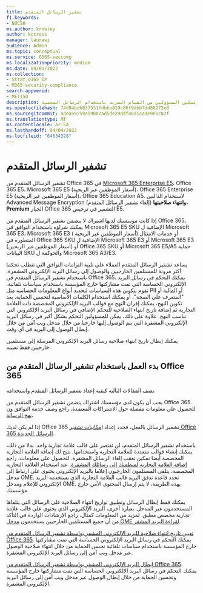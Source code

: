 ```yaml
---
title: تشفير الرسائل المتقدم
f1.keywords:
- NOCSH
ms.author: krowley
author: kccross
manager: laurawi
audience: Admin
ms.topic: conceptual
ms.service: O365-seccomp
ms.localizationpriority: medium
ms.date: 04/01/2022
ms.collection:
- Strat_O365_IP
- M365-security-compliance
search.appverid:
- MET150
description: يساعد تشفير الرسائل المتقدم المؤسسات على الوفاء بالالتزامات المتعلقة بالتوافق من خلال تمكين المسؤولين من القيام المزيد باستخدام الرسائل المحمية.
ms.openlocfilehash: 74d94bdb837531fdbbb819c86f9dbb7dd80272e8
ms.sourcegitcommit: adea59259a5900cad5de29ddf46d1ca9e9e1c82f
ms.translationtype: MT
ms.contentlocale: ar-SA
ms.lasthandoff: 04/04/2022
ms.locfileid: "64634328"
---
```

# <a name="advanced-message-encryption"></a>تشفير الرسائل المتقدم

تشفير الرسائل المتقدم من Office 365 في [Microsoft 365 Enterprise E5](https://www.microsoft.com/microsoft-365/enterprise/home)، Office 365 E5، Microsoft 365 E5 (أسعار الموظفين غير الربحية)، Office 365 Enterprise  E5 (أسعار الموظفين غير الربحية)، Office 365 Education A5. لاستخدام الدالتين Advanced Message Encryption (إلغاء تشفير الرسائل المتقدم) **وانتهاء صلاحيتها، Premium** الخيار Office 365 التشفير في ترخيص E5.

إذا كانت مؤسستك لديها اشتراك لا يتضمن تشفير الرسائل المتقدم من Office 365، يمكنك شراؤه باستخدام التوافق في Microsoft 365 E5 SKU الإضافية ل Microsoft 365 E3، Microsoft 365 E3 ( أسعار الموظفين غير الربحية) أو خدمات الامتثال المتطورة في Office 365 SKU الإضافية ل Microsoft 365 E3 أو Microsoft 365 E3 (أسعار الموظفين غير الربحين) أو Office 365 SKU أو Microsoft 365 E5/A5 حماية البيانات SKU والحوكمة ل Microsoft 365 A3/E3.

يساعد تشفير الرسائل المتقدم العملاء على تلبية التزامات التوافق التي تتطلب تحكما أكثر مرونة للمستلمين الخارجيين والوصول إلى رسائل البريد الإلكتروني المشفرة. باستخدام تشفير الرسائل المتقدم في Office 365، يمكنك التحكم في رسائل البريد الإلكتروني الحساسة التي تمت مشاركتها خارج المؤسسة باستخدام سياسات تلقائية. تقوم بتكوين هذه السياسات لتحديد أنواع المعلومات الحساسة مثل PII أو المالية أو "المتعرف على الصحة"، أو يمكنك استخدام الكلمات الأساسية لتحسين الحماية. بعد تكوين النهج، يمكنك إقران النهج مع قوالب البريد الإلكتروني المخصصة ذات العلامة التجارية ثم إضافة تاريخ انتهاء الصلاحية للتحكم الإضافي في رسائل البريد الإلكتروني التي تناسب النهج. علاوة على ذلك، يمكن للمسؤولين التحكم بشكل أكبر في رسائل البريد الإلكتروني المشفرة التي يتم الوصول إليها خارجيا من خلال مدخل ويب آمن من خلال إبطال الوصول إلى البريد في أي وقت.

يمكنك إبطال تاريخ انتهاء صلاحية رسائل البريد الإلكتروني المرسلة إلى مستلمين خارجيين فقط تعيينه.

## <a name="get-started-with-office-365-advanced-message-encryption"></a>بدء العمل باستخدام تشفير الرسائل المتقدم من Office 365

تصف المقالات التالية كيفية إعداد تشفير الرسائل المتقدم واستخدامه.

يجب أن يكون لدى مؤسستك اشتراك يتضمن تشفير الرسائل المتقدم من Office 365. للحصول على معلومات مفصلة حول الاشتراكات المعتمدة، راجع وصف خدمة التوافق [ون نهج الرسالة](/office365/servicedescriptions/exchange-online-service-description/message-policy-and-compliance).

إذا لم يكن لديك Office 365 تشفير الرسائل بالفعل، فحدد إعداد [إمكانيات تشفير Office 365 الرسائل الجديدة](set-up-new-message-encryption-capabilities.md).

باستخدام تشفير الرسائل المتقدم، لن تقتصر على قالب علامة تجارية واحد. بدلا من ذلك، يمكنك إنشاء قوالب متعددة للعلامة التجارية واستخدامها. تتيح لك إضافة العلامة التجارية المخصصة أيضا تمكين تعقب إلغاء الرسائل المشفرة. للحصول على معلومات، راجع [إضافة العلامة التجارية لمنظمتك إلى رسائلك المشفرة](add-your-organization-brand-to-encrypted-messages.md). عند استخدام العلامة التجارية المخصصة، يتلقى المستلمون الخارجيون إعلاما بالبريد الإلكتروني يحتوي على ارتباط إلى مدخل OME. تحدد قاعدة تدفق البريد قالب العلامة التجارية الذي يستخدمه البريد الإلكتروني للإعلام ومدخل OME. بهذه الطريقة، لا يتم إرسال المحتوى الآمن خارج مؤسستك.

يمكنك فقط إبطال الرسائل وتطبيق تواريخ انتهاء الصلاحية على الرسائل التي يتلقاها المستخدمون عبر المدخل. بعبارة أخرى، البريد الإلكتروني الذي يحتوي على قالب علامة تجارية مخصص مطبق. لمزيد من المعلومات كمثال، راجع الإرشادات الواردة في التأكد من أن جميع المستلمين الخارجيين يستخدمون [مدخل OME لقراءة البريد المشفر](manage-office-365-message-encryption.md#ensure-all-external-recipients-use-the-ome-portal-to-read-encrypted-mail).

[تعيين تاريخ انتهاء صلاحية للبريد الإلكتروني المشفر بواسطة تشفير الرسائل المتقدم من Office 365](ome-advanced-expiration.md). يمكنك التحكم في رسائل البريد الإلكتروني الحساسة التي تمت مشاركتها خارج المؤسسة باستخدام سياسات تلقائية تحسن الحماية من خلال انتهاء صلاحية الوصول عبر مدخل ويب آمن إلى رسائل البريد الإلكتروني المشفرة.

[إبطال البريد الإلكتروني المشفر بواسطة تشفير الرسائل المتقدم من Office 365](revoke-ome-encrypted-mail.md). يمكنك التحكم في رسائل البريد الإلكتروني الحساسة التي تمت مشاركتها خارج المؤسسة وتحسين الحماية من خلال إبطال الوصول عبر مدخل ويب آمن إلى رسائل البريد الإلكتروني المشفرة.  
